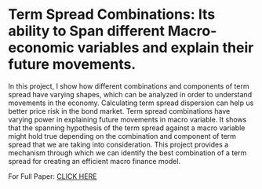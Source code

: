# Term Spread Combinations: Its ability to Span different Macro-economic variables and explain their future movements.

In this project, I show how different combinations and components of term spread have varying shapes, 
which can be analyzed in order to understand movements in the economy. Calculating term spread dispersion 
can help us better price risk in the bond market. Term spread combinations have varying power in explaining future 
movements in macro variable. It shows that the spanning hypothesis of the term spread against a macro variable might
hold true depending on the combination and component of term spread that we are taking into consideration. 
This project provides a mechanism through which we can identify the best combination of a term spread for creating an 
efficient macro finance model.

For Full Paper: [CLICK HERE](https://github.com/asaficontact/term_spread_combinations/blob/master/Final%20Paper.pdf)


